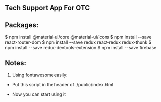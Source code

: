 ## Tech Support App For OTC

## Packages:

$ npm install @material-ui/core @material-ui/icons
$ npm install --save react-router-dom
$ npm install --save redux react-redux redux-thunk
$ npm install --save redux-devtools-extension
\$ npm install --save firebase

## Notes:

1. Using fontawesome easily:

- Put this script in the header of ./public/index.html
<script src="https://kit.fontawesome.com/a81368914c.js"></script>

- Now you can start using it
